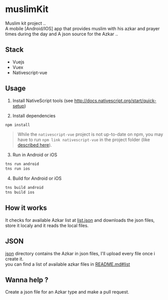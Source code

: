 # muslimKit
Muslim kit project ..  
A mobile [Android/IOS] app that provides muslim with his azkar and prayer times during the day  and A json source for the Azkar ..

## Stack 
- Vuejs 
- Vuex
- Nativescript-vue

## Usage

1.  Install NativeScript tools (see http://docs.nativescript.org/start/quick-setup)

2.  Install dependencies

```bash
npm install 
```

> While the `nativescript-vue` project is not up-to-date on npm, you may have to run
> `npm link nativescript-vue` in the project folder (like [described here](https://github.com/rigor789/nativescript-vue/blob/master/CONTRIBUTING.md)).

3.  Run in Android or iOS

```bash
tns run android
tns run ios
```

4. Build for Android or iOS

```bash
tns build android
tns build ios
```

## How it works 
It checks for available Azkar list at [list.json](docs/json/list.json) and downloads the json files, store it localy and it reads the local files.

## JSON 
[json](docs/json) directory contains the Azkar in json files, I'll upload every file once i create it.      
you can find a list of available azkar files in [README.md#list](docs/json/README.md#list)  


## Wanna help ? 
Create a json file for an Azkar type and make a pull request.